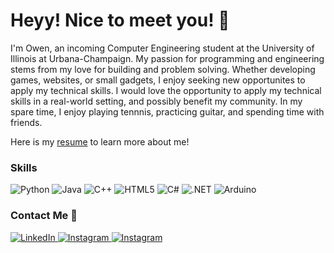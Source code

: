 # Heyy! Nice to meet you! 👋

I'm Owen, an incoming Computer Engineering student at the University of Illinois at Urbana-Champaign. My passion for programming and engineering stems from my love for building and problem solving. Whether developing games, websites, or small gadgets, I enjoy seeking new opportunites to apply my technical skills. I would love the opportunity to apply my technical skills in a real-world setting, and possibly benefit my community. In my spare time, I enjoy playing tennnis, practicing guitar, and spending time with friends. 

Here is my [resume](file:///C:/Users/owang/Downloads/Engineering%20Resume%20-%20Owen%20Wang.pdf) to learn more about me!

### Skills 
![Python](https://img.shields.io/badge/python-3670A0?style=for-the-badge&logo=python&logoColor=ffdd54)
![Java](https://img.shields.io/badge/Java-ED8B00?style=for-the-badge&logo=openjdk&logoColor=white)
![C++](https://img.shields.io/badge/C%2B%2B-00599C?style=for-the-badge&logo=c%2B%2B&logoColor=white)
![HTML5](https://img.shields.io/badge/html5-%23E34F26.svg?style=for-the-badge&logo=html5&logoColor=white)
![C#](https://img.shields.io/badge/C%23-239120?style=for-the-badge&logo=c-sharp&logoColor=white)
![.NET](https://img.shields.io/badge/.NET-5C2D91?style=for-the-badge&logo=.net&logoColor=white)
![Arduino](https://img.shields.io/badge/Arduino_IDE-00979D?style=for-the-badge&logo=arduino&logoColor=white)

### Contact Me 🤝
<a href="linkedin.com/in/owen-wang/" target="_blank">
  <img src="https://img.shields.io/badge/linkedin-%230077B5.svg?style=for-the-badge&logo=linkedin&logoColor=white" alt="LinkedIn"/>
</a>
<a href="https://www.instagram.com/owen._.wang11/" target="_blank">
  <img src="https://img.shields.io/badge/Instagram-%23E4405F.svg?style=for-the-badge&logo=Instagram&logoColor=white" alt="Instagram"/>
</a>
<a href="mailto:owang420@gmail.com" target="_blank">
  <img src="https://img.shields.io/badge/Gmail-D14836?style=for-the-badge&logo=gmail&logoColor=white" alt="Instagram"/>
</a>
